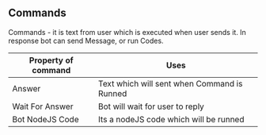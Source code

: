 ## Commands
Commands - it is text from user which is executed when user sends it.
In response bot can send Message, or run Codes.

| **Property of command** | **Uses** |
| ----- | ----- |
| Answer | Text which will sent when Command is Runned |
| Wait For Answer | Bot will wait for user to reply |
| Bot NodeJS Code | Its a nodeJS code which will be runned |
